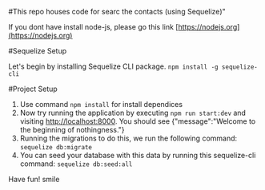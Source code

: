 #This repo houses code for searc the contacts  (using Sequelize)"

If you dont have install  node-js, please go this link [https://nodejs.org](https://nodejs.org)

#Sequelize Setup

Let's begin by installing Sequelize CLI package. ```npm install -g sequelize-cli```

#Project Setup

1. Use command  ```npm install``` for install dependices
2. Now try running the application by executing ```npm run start:dev```
and visiting [http://localhost:8000](http://localhost:8000). 
You should see {"message":"Welcome to the beginning of nothingness."}
3. Running the migrations to do this, we run the following command:  ```sequelize db:migrate```
4. You can seed your database with this data by running this sequelize-cli command: ```sequelize db:seed:all```



Have fun! smile